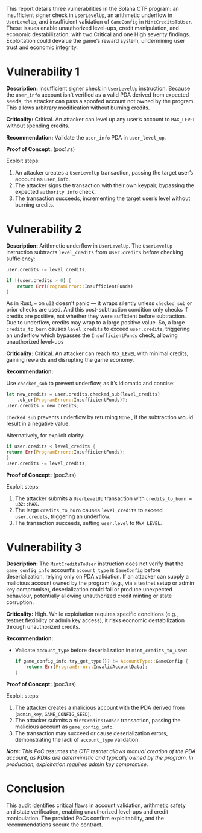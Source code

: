 This report details three vulnerabilities in the Solana CTF program: an insufficient signer check in `UserLevelUp`, an arithmetic underflow in `UserLevelUp`, and insufficient validation of `GameConfig` in `MintCreditsToUser`. These issues enable unauthorized level-ups, credit manipulation, and economic destabilization, with two Critical and one High severity findings. Exploitation could devalue the game’s reward system, undermining user trust and economic integrity.

# **Vulnerability 1**

**Description:** Insufficient signer check in `UserLevelUp` instruction. Because the `user_info` account isn't verified as a valid PDA derived from expected seeds, the attacker can pass a spoofed account not owned by the program. This allows arbitrary modification without burning credits.

**Criticality:** Critical. An attacker can level up any user’s account to `MAX_LEVEL` without spending credits.

**Recommendation:** Validate the `user_info` PDA in `user_level_up`.

**Proof of Concept:** (poc1.rs)

Exploit steps:

1. An attacker creates a `UserLevelUp` transaction, passing the target user’s account as `user_info`.
2. The attacker signs the transaction with their own keypair, bypassing the expected `authority_info` check.
3. The transaction succeeds, incrementing the target user’s level without burning credits.

# Vulnerability 2

**Description:** Arithmetic underflow in `UserLevelUp`. The `UserLevelUp` instruction subtracts `level_credits` from u`ser.credits` before checking sufficiency:

```rust
user.credits -= level_credits;

if !(user.credits > 0) {
    return Err(ProgramError::InsufficientFunds)
}
```

As in Rust, `=` on `u32` doesn't panic  — it wraps silently unless `checked_sub` or prior checks are used. And this post-subtraction condition only checks if credits are positive, not whether they were sufficient before subtraction. Due to underflow, credits may wrap to a large positive value. So, a large `credits_to_burn` causes `level_credits` to exceed `user.credits`, triggering an underflow which bypasses the `InsufficientFunds` check, allowing unauthorized level-ups

**Criticality:** Critical. An attacker can reach `MAX_LEVEL` with minimal credits, gaining rewards and disrupting the game economy.

**Recommendation:** 

Use `checked_sub` to prevent underflow, as it’s idiomatic and concise:

```rust
let new_credits = user.credits.checked_sub(level_credits)
    .ok_or(ProgramError::InsufficientFunds)?;
user.credits = new_credits;
```

`checked_sub` prevents underflow by returning `None` , if the subtraction would result in a negative value.

Alternatively, for explicit clarity:

```rust
if user.credits < level_credits {
return Err(ProgramError::InsufficientFunds);
}
user.credits -= level_credits;
```

**Proof of Concept:** (poc2.rs)

Exploit steps:

1. The attacker submits a `UserLevelUp` transaction with `credits_to_burn = u32::MAX.`
2. The large `credits_to_burn` causes `level_credits` to exceed `user.credits`, triggering an underflow.
3. The transaction succeeds, setting `user.level` to `MAX_LEVEL`.

# Vulnerability 3

**Description:** The `MintCreditsToUser` instruction does not verify that the `game_config_info` account’s `account_type` is `GameConfig` before deserialization, relying only on PDA validation. If an attacker can supply a malicious account owned by the program (e.g., via a testnet setup or admin key compromise), deserialization could fail or produce unexpected behaviour, potentially allowing unauthorized credit minting or state corruption.

**Criticality:** High. While exploitation requires specific conditions (e.g., testnet flexibility or admin key access), it risks economic destabilization through unauthorized credits.

**Recommendation:**

- Validate `account_type` before deserialization in `mint_credits_to_user`:
    
    ```rust
    if game_config_info.try_get_type()? != AccountType::GameConfig {
        return Err(ProgramError::InvalidAccountData);
    }
    ```
    

**Proof of Concept:** (poc3.rs)

Exploit steps:

1. The attacker creates a malicious account with the PDA derived from [`admin_key`, `GAME_CONFIG_SEED`].
2. The attacker submits a `MintCreditsToUser` transaction, passing the malicious account as `game_config_info`.
3. The transaction may succeed or cause deserialization errors, demonstrating the lack of `account_type` validation.

***Note:** This PoC assumes the CTF testnet allows manual creation of the PDA account, as PDAs are deterministic and typically owned by the program. In production, exploitation requires admin key compromise.*

# Conclusion

This audit identifies critical flaws in account validation, arithmetic safety and state verification, enabling unauthorized level-ups and credit manipulation. The provided PoCs confirm exploitability, and the recommendations secure the contract.